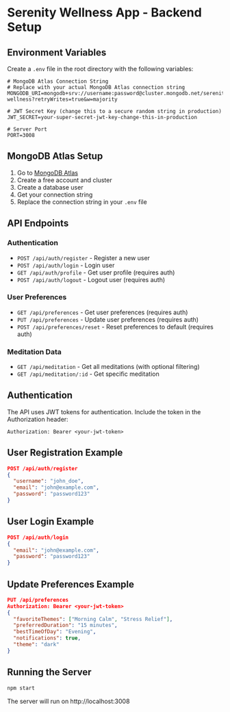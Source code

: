 # Serenity Wellness App - Backend Setup

## Environment Variables

Create a `.env` file in the root directory with the following variables:

```env
# MongoDB Atlas Connection String
# Replace with your actual MongoDB Atlas connection string
MONGODB_URI=mongodb+srv://username:password@cluster.mongodb.net/serenity-wellness?retryWrites=true&w=majority

# JWT Secret Key (change this to a secure random string in production)
JWT_SECRET=your-super-secret-jwt-key-change-this-in-production

# Server Port
PORT=3008
```

## MongoDB Atlas Setup

1. Go to [MongoDB Atlas](https://www.mongodb.com/atlas)
2. Create a free account and cluster
3. Create a database user
4. Get your connection string
5. Replace the connection string in your `.env` file

## API Endpoints

### Authentication
- `POST /api/auth/register` - Register a new user
- `POST /api/auth/login` - Login user
- `GET /api/auth/profile` - Get user profile (requires auth)
- `POST /api/auth/logout` - Logout user (requires auth)

### User Preferences
- `GET /api/preferences` - Get user preferences (requires auth)
- `PUT /api/preferences` - Update user preferences (requires auth)
- `POST /api/preferences/reset` - Reset preferences to default (requires auth)

### Meditation Data
- `GET /api/meditation` - Get all meditations (with optional filtering)
- `GET /api/meditation/:id` - Get specific meditation

## Authentication

The API uses JWT tokens for authentication. Include the token in the Authorization header:

```
Authorization: Bearer <your-jwt-token>
```

## User Registration Example

```json
POST /api/auth/register
{
  "username": "john_doe",
  "email": "john@example.com",
  "password": "password123"
}
```

## User Login Example

```json
POST /api/auth/login
{
  "email": "john@example.com",
  "password": "password123"
}
```

## Update Preferences Example

```json
PUT /api/preferences
Authorization: Bearer <your-jwt-token>
{
  "favoriteThemes": ["Morning Calm", "Stress Relief"],
  "preferredDuration": "15 minutes",
  "bestTimeOfDay": "Evening",
  "notifications": true,
  "theme": "dark"
}
```

## Running the Server

```bash
npm start
```

The server will run on http://localhost:3008
